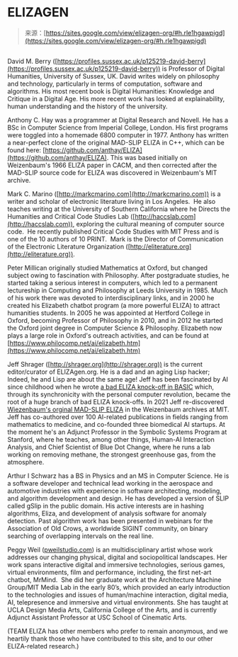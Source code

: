 <!--yml
category: 未分类
date: 2024-05-27 14:56:20
-->

# ELIZAGEN

> 来源：[https://sites.google.com/view/elizagen-org/#h.rle1hgawpigd](https://sites.google.com/view/elizagen-org/#h.rle1hgawpigd)

## 

David M. Berry ([https://profiles.sussex.ac.uk/p125219-david-berry](https://profiles.sussex.ac.uk/p125219-david-berry)) is Professor of Digital Humanities, University of Sussex, UK. David writes widely on philosophy and technology, particularly in terms of computation, software and algorithms. His most recent book is Digital Humanities: Knowledge and Critique in a Digital Age. His more recent work has looked at explainability, human understanding and the history of the university. 

Anthony C. Hay was a programmer at Digital Research and Novell. He has a BSc in Computer Science from Imperial College, London. His first programs were toggled into a homemade 6800 computer in 1977\. Anthony has written a near-perfect clone of the original MAD-SLIP ELIZA in C++, which can be found here: [https://github.com/anthay/ELIZA](https://github.com/anthay/ELIZA). This was based initially on Weizenbaum's 1966 ELIZA paper in CACM, and then corrected after the MAD-SLIP source code for ELIZA was discovered in Weizenbaum's MIT archive.

Mark C. Marino  ([http://markcmarino.com](http://markcmarino.com)) is a writer and scholar of electronic literature living in Los Angeles.  He also teaches writing at the University of Southern California where he Directs the Humanities and Critical Code Studies Lab ([http://haccslab.com](http://haccslab.com)), exploring the cultural meaning of computer source code.  He recently published Critical Code Studies with MIT Press and is one of the 10 authors of 10 PRINT.  Mark is the Director of Communication of the Electronic Literature Organization ([http://eliterature.org](http://eliterature.org)).

Peter Millican originally studied Mathematics at Oxford, but changed subject owing to fascination with Philosophy. After postgraduate studies, he started taking a serious interest in computers, which led to a permanent lectureship in Computing and Philosophy at Leeds University in 1985\. Much of his work there was devoted to interdisciplinary links, and in 2000 he created his Elizabeth chatbot program (a more powerful ELIZA) to attract humanities students. In 2005 he was appointed at Hertford College in Oxford, becoming Professor of Philosophy in 2010, and in 2012 he started the Oxford joint degree in Computer Science & Philosophy. Elizabeth now plays a large role in Oxford's outreach activities, and can be found at [https://www.philocomp.net/ai/elizabeth.htm](https://www.philocomp.net/ai/elizabeth.htm)

Jeff Shrager ([http://shrager.org](http://shrager.org)) is the current editor/curator of ELIZAgen.org. He is a dad and an aging Lisp hacker; Indeed, he and Lisp are about the same age! Jeff has been fascinated by AI since childhood when he wrote [a bad ELIZA knock-off in BASIC](/view/elizagen-org/eliza-clones) which, through its synchronicity with the personal computer revolution, became the root of a huge branch of bad ELIZA knock-offs. In 2021 Jeff re-discovered [Wiezenbaum's orginal MAD-SLIP ELIZA](/view/elizagen-org/original-eliza) in the Weizenbaum archives at MIT. Jeff has co-authored over 100 AI-related publications in fields ranging from mathematics to medicine, and co-founded three biomedical AI startups. At the moment he's an Adjunct Professor in the Symbolic Systems Program at Stanford, where he teaches, among other things, Human-AI Interaction Analysis, and Chief Scientist of Blue Dot Change, where he runs a lab working on removing methane, the strongest greenhouse gas, from the atmosphere.

Arthur I Schwarz has a BS in Physics and an MS in Computer Science. He is a software developer and technical lead working in the aerospace and automotive industries with experience in software architecting, modeling, and algorithm development and design. He has developed a version of SLIP called gSlip in the public domain. His active interests are in hashing algorithms, Eliza, and development of analysis software for anomaly detection. Past algorithm work has been presented in webinars for the Association of Old Crows, a worldwide SIGINT community, on binary searching of overlapping intervals on the real line.

Peggy Weil ([pweilstudio.com](http://pweilstudio.com/)) is an multidisciplinary artist whose work addresses our changing physical, digital and sociopolitical landscapes. Her work spans interactive digital and immersive technologies, serious games, virtual environments, film and performance, including, the first net-art chatbot, MrMind.  She did her graduate work at the Architecture Machine Group/MIT Media Lab in the early 80’s, which provided an early introduction to the technologies and issues of human/machine interaction, digital media, AI, telepresence and immersive and virtual environments. She has taught at UCLA Design Media Arts, California College of the Arts, and is currently Adjunct Assistant Professor at USC School of Cinematic Arts.

(TEAM ELIZA has other members who prefer to remain anonymous, and we heartily thank those who have contributed to this site, and to our other ELIZA-related research.)